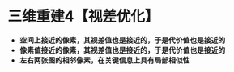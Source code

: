 # 三维重建4【视差优化】







- **空间上接近的像素，其视差值也是接近的，于是代价值也是接近的**
- **像素值接近的像素，其视差值也是接近的，于是代价值也是接近的**
- **左右两张图的相邻像素，在关键信息上具有局部相似性**
